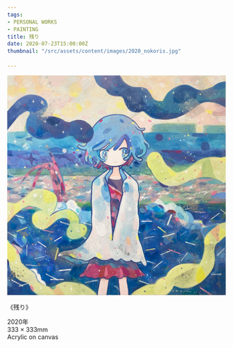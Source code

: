 ```yaml
---
tags:
- PERSONAL WORKS
- PAINTING
title: 残り
date: 2020-07-23T15:00:00Z
thumbnail: "/src/assets/content/images/2020_nokoris.jpg"

---
```

![](/src/assets/content/images/2020_nokoris.jpg)

《残り》

2020年  
333 × 333mm  
Acrylic on canvas